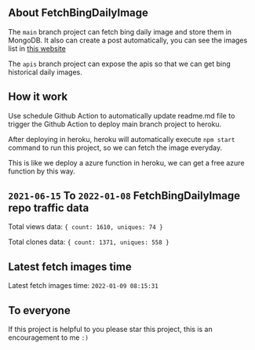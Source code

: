 ## About FetchBingDailyImage

The `main` branch project can fetch bing daily image and store them in MongoDB.
It also can create a post automatically, you can see the images list in [this website](https://oursalbum.netlify.app)

The `apis` branch project can expose the apis so that we can get bing historical daily images.

## How it work

Use schedule Github Action to automatically update readme.md file to trigger the Github Action to deploy main branch project to heroku.

After deploying in heroku, heroku will automatically execute `npm start` command to run this project, so we can fetch the image everyday.

This is like we deploy a azure function in heroku, we can get a free azure function by this way.

## `2021-06-15` To `2022-01-08` FetchBingDailyImage repo traffic data

Total views data: `{ count: 1610, uniques: 74 }`

Total clones data: `{ count: 1371, uniques: 558 }`

## Latest fetch images time

Latest fetch images time: `2022-01-09 08:15:31`

## To everyone

If this project is helpful to you please star this project, this is an encouragement to me `:)`



